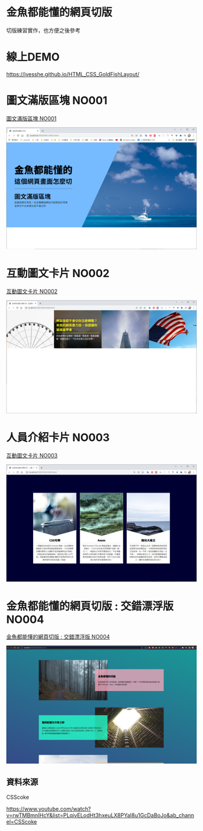 
# 金魚都能懂的網頁切版

切版練習實作，也方便之後參考

# 線上DEMO

https://ivesshe.github.io/HTML_CSS_GoldFishLayout/

# 圖文滿版區塊 NO001

[圖文滿版區塊 NO001](./N001/N001.html)

![image](./images/20211207213142.png)

# 互動圖文卡片 NO002

[互動圖文卡片 NO002](./N002/N002.html)

![image](./images/20211208211942.png)

# 人員介紹卡片 NO003

[互動圖文卡片 NO003](./N003/N003.html)

![image](./images/20211209212532.png)

# 金魚都能懂的網頁切版 : 交錯漂浮版 NO004

[金魚都能懂的網頁切版 : 交錯漂浮版 NO004](./N004/N004.html)

![image](./images/Xnip20220611210007.jpg)

## 資料來源

CSScoke

https://www.youtube.com/watch?v=rwTMBmnIHcY&list=PLqivELodHt3hxeuLX8PYaI8u1GcDaBoJo&ab_channel=CSScoke